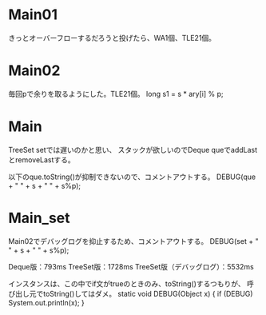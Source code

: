 # Main01
きっとオーバーフローするだろうと投げたら、WA1個、TLE21個。

# Main02
毎回pで余りを取るようにした。TLE21個。
long s1 = s * ary[i] % p;

# Main
TreeSet<Integer> setでは遅いのかと思い、
スタックが欲しいのでDeque<Integer> queでaddLastとremoveLastする。

以下のque.toString()が抑制できないので、コメントアウトする。
DEBUG(que + " " + s + " " + s%p);

# Main_set
Main02でデバッグログを抑止するため、コメントアウトする。
DEBUG(set + " " + s + " " + s%p);

Deque版：793ms
TreeSet版：1728ms
TreeSet版（デバッグログ）：5532ms

インスタンスは、この中でif文がtrueのときのみ、toString()するつもりが、
呼び出し元でtoString()してはダメ。
	static void DEBUG(Object x) {
		if (DEBUG) System.out.println(x);
	}
